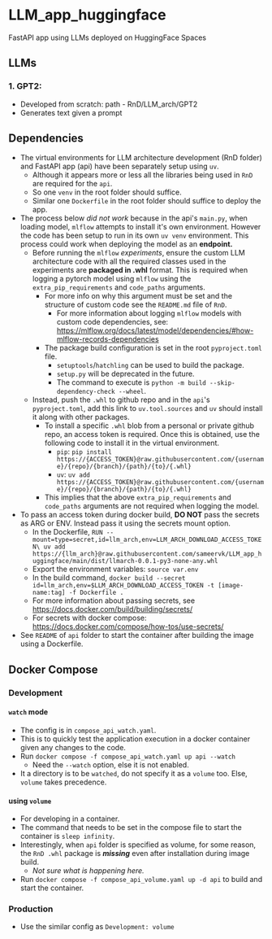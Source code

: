 # LLM_app_huggingface
FastAPI app using LLMs deployed on HuggingFace Spaces


## LLMs

### 1. GPT2:
   * Developed from scratch: path - RnD/LLM_arch/GPT2
   * Generates text given a prompt 


## Dependencies

* The virtual environments for LLM architecture development (RnD folder) and FastAPI app (api) have been separately setup using `uv`.
  * Although it appears more or less all the libraries being used in `RnD` are required for the `api`.
  * So one `venv` in the root folder should suffice.
  * Similar one `Dockerfile` in the root folder should suffice to deploy the app.
* The process below *did not work* because in the api's `main.py`, when loading model, `mlflow` attempts to install it's own environment. However the code has been setup to run in its own `uv venv` environment. This process could work when deploying the model as an **endpoint.**
  * Before running the `mlflow` *experiments*, ensure the custom LLM architecture code with all the required classes used in the experiments are **packaged in .whl** format. This is required when logging a pytorch model using `mlflow` using the `extra_pip_requirements` and `code_paths` arguments.
    * For more info on why this argument must be set and the structure of custom code see the `README.md` file of `RnD`.
      *  For more information about logging `mlflow` models with custom code dependencies, see: https://mlflow.org/docs/latest/model/dependencies/#how-mlflow-records-dependencies
    * The package build configuration is set in the root `pyproject.toml` file. 
      * `setuptools`/`hatchling` can be used to build the package.
      * `setup.py` will be deprecated in the future.
      * The command to execute is `python -m build --skip-dependency-check --wheel`.
  * Instead, push the `.whl` to github repo and in the `api`'s `pyproject.toml`, add this link to `uv.tool.sources` and `uv` should install it along with other packages.
    * To install a specific `.whl` blob from a personal or private github repo, an access token is required. Once this is obtained, use the following code to install it in the virtual environment.
      * `pip`: `pip install https://{ACCESS_TOKEN}@raw.githubusercontent.com/{username}/{repo}/{branch}/{path}/{to}/{.whl}`
      * `uv`: `uv add https://{ACCESS_TOKEN}@raw.githubusercontent.com/{username}/{repo}/{branch}/{path}/{to}/{.whl}`
    * This implies that the above `extra_pip_requirements` and `code_paths` arguments are not required when logging the model.
* To pass an access token during docker build, **DO NOT** pass the secrets as ARG or ENV. Instead pass it using the secrets mount option.
  * In the Dockerfile, `RUN --mount=type=secret,id=llm_arch,env=LLM_ARCH_DOWNLOAD_ACCESS_TOKEN\
    uv add https://{llm_arch}@raw.githubusercontent.com/sameervk/LLM_app_huggingface/main/dist/llmarch-0.0.1-py3-none-any.whl`
  * Export the environment variables: `source var.env`
  * In the build command, `docker build --secret id=llm_arch,env=$LLM_ARCH_DOWNLOAD_ACCESS_TOKEN -t [image-name:tag] -f Dockerfile . `
  * For more information about passing secrets, see https://docs.docker.com/build/building/secrets/
  * For secrets with docker compose: https://docs.docker.com/compose/how-tos/use-secrets/
* See `README` of `api` folder to start the container after building the image using a Dockerfile.

## Docker Compose

### Development
#### `watch` mode
* The config is in `compose_api_watch.yaml`.
* This is to quickly test the application execution in a docker container given any changes to the code.
* Run `docker compose -f compose_api_watch.yaml up api --watch`
  * Need the `--watch` option, else it is not enabled.
* It a directory is to be `watched`, do not specify it as a `volume` too. Else, `volume` takes precedence.

#### using `volume`
* For developing in a container.
* The command that needs to be set in the compose file to start the container is `sleep infinity`.
* Interestingly, when `api` folder is specified as volume, for some reason, the `RnD .whl` package is **_missing_** even after installation during image build.
  * _Not sure what is happening here._
* Run `docker compose -f compose_api_volume.yaml up -d api` to build and start the container.

### Production
* Use the similar config as `Development: volume`
